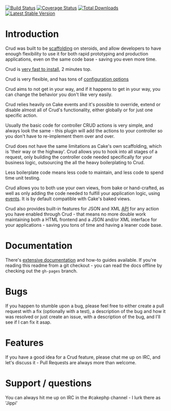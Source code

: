[![Build Status](https://travis-ci.org/FriendsOfCake/crud.png?branch=master)](https://travis-ci.org/FriendsOfCake/crud)
[![Coverage Status](https://coveralls.io/repos/FriendsOfCake/crud/badge.png?branch=master)](https://coveralls.io/r/FriendsOfCake/crud?branch=master)
[![Total Downloads](https://poser.pugx.org/FriendsOfCake/crud/d/total.png)](https://packagist.org/packages/FriendsOfCake/crud)
[![Latest Stable Version](https://poser.pugx.org/FriendsOfCake/crud/v/stable.png)](https://packagist.org/packages/FriendsOfCake/crud)

# Introduction

Crud was built to be [scaffolding](http://book.cakephp.org/2.0/en/controllers/scaffolding.html) on steroids, and allow
developers to have enough flexibility to use it for both rapid prototyping and production applications, even on the same
code base - saving you even more time.

Crud is [very fast to install](http://friendsofcake.com/crud/docs/installation.html), 2 minutes top.

Crud is very flexible, and has tons of [configuration options](http://friendsofcake.com/crud/docs/configuration.html)

Crud aims to not get in your way, and if it happens to get in your way, you can change the behavior you don't like very
easily.

Crud relies heavily on Cake events and it's possible to override, extend or disable almost all of Crud's functionality,
either globally or for just one specific action.

Usually the basic code for controller CRUD actions is very simple, and always look the same - this plugin will add the
actions to your controller so you don't have to re-implement them over and over.

Crud does not have the same limitations as Cake's own scaffolding, which is 'their way or the highway'. Crud allows you
to hook into all stages of a request, only building the controller code needed specifically for your business logic,
outsourcing the all the heavy boilerplating to Crud.

Less boilerplate code means less code to maintain, and less code to spend time unit testing.

Crud allows you to both use your own views, from bake or hand-crafted, as well as only adding the code needed to fulfill
your application logic, using [events](http://friendsofcake.com/crud/docs/events.html). It is by default compatible with Cake's baked views.

Crud also provides built-in features for JSON and XML [API](http://friendsofcake.com/crud/docs/listeners/api.html) for any
action you have enabled through Crud - that means no more double work maintaining both a HTML frontend and a JSON and/or
XML interface for your applications - saving you tons of time and having a leaner code base.

# Documentation

There's [extensive documentation](http://friendsofcake.com/crud/docs/) and how-to guides available. If you're reading
this readme from a git checkout - you can read the docs offline by checking out the `gh-pages` branch.

# Bugs

If you happen to stumble upon a bug, please feel free to either create a pull request with a fix (optionally with a test),
a description of the bug and how it was resolved or just create an issue, with a description of the bug, and I'll see if
I can fix it asap.

# Features

If you have a good idea for a Crud feature, please chat me up on IRC, and let's discuss it - Pull Requests are always
more than welcome.

# Support / questions

You can always hit me up on IRC in the #cakephp channel - I lurk there as 'Jippi'
